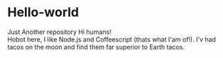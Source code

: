 # Hello-world
Just Another repository
Hi humans!\
Hobot here, I like Node.js and Coffeescript (thats what I'am of!).
I'v had tacos on the moon and find them far superior to Earth tacos.
